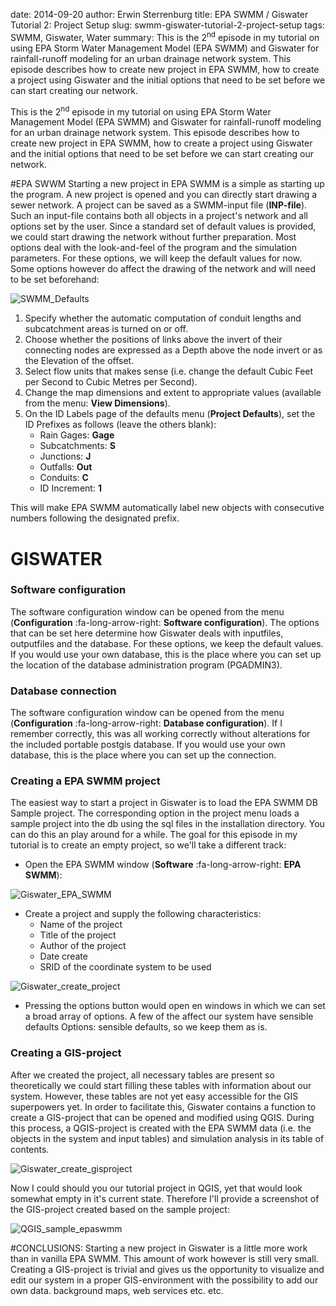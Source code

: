 date: 2014-09-20
author: Erwin Sterrenburg
title: EPA SWMM / Giswater Tutorial 2: Project Setup
slug: swmm-giswater-tutorial-2-project-setup
tags: SWMM, Giswater, Water
summary: This is the 2<sup>nd</sup> episode in my tutorial on using EPA Storm Water Management Model (EPA SWMM) and Giswater for rainfall-runoff modeling for an urban drainage network system. This episode describes how to create new project in EPA SWMM, how to create a project using Giswater and the initial options that need to be set before we can start creating our network.

This is the 2<sup>nd</sup>  episode in my tutorial on using EPA Storm Water Management Model (EPA SWMM) and Giswater for rainfall-runoff modeling for an urban drainage network system. This episode describes how to create new project in EPA SWMM, how to create a project using Giswater and the initial options that need to be set before we can start creating our network. 

#EPA SWWM
Starting a new project in EPA SWMM is a simple as starting up the program. A new project is opened and you can directly start drawing a sewer network. A project can be saved as a SWMM-input file (**INP-file**). Such an input-file contains both all objects in a project's network and all options set by the user. Since a standard set of default values is provided, we could start drawing the network without further preparation. Most options deal with the look-and-feel of the program and the simulation parameters. For these options, we will keep the default values for now. Some options however do affect the drawing of the network and will need to be set beforehand:

![SWMM_Defaults](/images/SWMM_defaults.png "Default prefixes for EPA SWMM objects.") 

<ol>
<li>Specify whether the automatic computation of conduit lengths and subcatchment areas is turned on or off.</li>
<li>Choose whether the positions of links above the invert of their connecting nodes are expressed as a Depth above the node invert or as the Elevation of the offset.</li>
<li>Select flow units that makes sense (i.e. change the default Cubic Feet per Second to Cubic Metres per Second).
<li>Change the map dimensions and extent to appropriate values (available from the menu: <strong>View <i class="fa fa-long-arrow-right"></i> Dimensions</strong>).
<li>On the ID Labels page of the defaults menu (<strong>Project <i class="fa fa-long-arrow-right"></i> Defaults</strong>), set the ID Prefixes as follows (leave the others blank):
<ul>
<li>Rain Gages: <strong>Gage</strong></li>
<li>Subcatchments: <strong>S</strong></li>
<li>Junctions: <strong>J</strong></li>
<li>Outfalls:  <strong>Out</strong></li>
<li>Conduits: <strong>C</strong></li>
<li>ID Increment: <strong>1</strong></li>
</ul>
</li>
</ol>
This will make EPA SWMM automatically label new objects with consecutive numbers following the 	designated prefix.

# GISWATER

### Software configuration
The software configuration window can be opened from the menu (**Configuration** :fa-long-arrow-right: **Software configuration**). The options that can be set here determine how Giswater deals with inputfiles, outputfiles and the database. For these options, we keep the default values. If you would use your own database, this is the place where you can set up the location of the database administration program (PGADMIN3).

### Database connection
The software configuration window can be opened from the menu (**Configuration** :fa-long-arrow-right: **Database configuration**). If I remember correctly, this was all working correctly without alterations for the included portable postgis database. If you would use your own database, this is the place where you can set up the connection.

### Creating a EPA SWMM project

The easiest way to start a project in Giswater is to load the EPA SWMM DB Sample project.
The corresponding option in the project menu loads a sample project into the db using the sql files in the installation directory. You can do this an play around for a while. The goal for this episode in my tutorial is to create an empty project, so we'll take a different track:

- Open the EPA SWMM window (**Software** :fa-long-arrow-right: **EPA SWMM**):

![Giswater_EPA_SWMM](/images/Giswater_EPA_SWMM.png "Giswater EPA SWMM window.")

- Create a project and supply the following characteristics:
    - Name of the project
    - Title of the project
    - Author of the project
    - Date create
    - SRID of the coordinate system to be used

![Giswater_create_project](/images/Giswater_create_project.png "Giswater create project window.")

- Pressing the options button would open en windows in which we can set a broad array of options. A few of the affect  our system have sensible defaults Options: sensible defaults, so we keep them as is.

### Creating a GIS-project

After we created the project, all necessary tables are present so theoretically we could start filling these tables with information about our system. However, these tables are not yet easy accessible for the GIS superpowers yet. In order to facilitate this, Giswater contains a function to create a GIS-project that can be opened and modified using QGIS. During this process, a QGIS-project is created with the EPA SWMM data (i.e. the objects in the system and input tables) and simulation analysis in its table of contents. 

![Giswater_create_gisproject](/images/Giswater_create_gisproject.png "Giswater create GIS-project window.")

Now I could should you our tutorial project in QGIS, yet that would look somewhat empty in it's current state. Therefore I'll provide a screenshot of the GIS-project created based on the sample project:

![QGIS_sample_epaswmm](/images/QGIS_sample_epaswmm.png "Sample EPA SWMM project in QGIS.")

#CONCLUSIONS:
Starting a new project in Giswater is a little more work than in vanilla EPA SWMM. This amount of work however is still very small. Creating a GIS-project is trivial and gives us the opportunity to visualize and edit our system in a proper GIS-environment with the possibility to add our own data. background maps, web services etc. etc.
